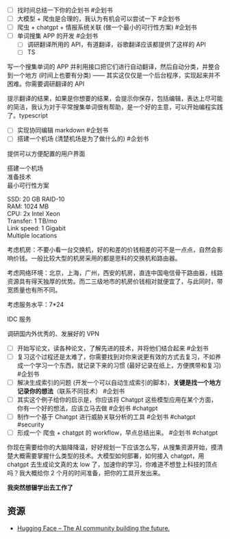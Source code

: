 - [ ] 找时间总结一下你的企划书 #企划书
- [ ] 大模型 + 爬虫是合理的，我认为有机会可以尝试一下 #企划书
- [ ] 爬虫 + chatgpt + 情报系统关联 (做一个最小的可行性方案) #企划书
- [ ] 单词搜集 APP 的开发 #企划书
	- [ ] 调研翻译所用的 API，有道翻译，谷歌翻译应该都提供了这样的 API
	- [ ] TS

写一个搜集单词的 APP 并利用接口把它们进行自动翻译，然后自动分类，并整合到一个地方 (时间上也要有分类) —— 其实这仅仅是一个后台程序，实现起来并不困难。你需要调研翻译的 API

提示翻译的结果，如果是你想要的结果，会提示你保存，包括编辑，表达上尽可能的简洁，我认为对于平常搜集单词很有帮助，是一个好的主意，可以开始编程实践了。typescript

- [ ] 实现协同编辑 markdown #企划书
- [ ] 搭建一个机场 (清楚机场是为了做什么的) #企划书

提供可以方便配置的用户界面

搭建一个机场  
准备技术  
最小可行性方案

SSD: 20 GB RAID-10  
RAM: 1024 MB  
CPU: 2x Intel Xeon  
Transfer: 1 TB/mo  
Link speed: 1 Gigabit  
Multiple locations

考虑机房：不要小看一台交换机，好的和差的价钱相差的可不是一点点，自然会影响价钱。一般比较大型的机房采用的都是思科的交换机和路由器。

考虑网络环境：北京，上海，广州，西安的机房，直连中国电信骨干路由器，线路资源具有得天独厚的优势。而二三级地市的机房价钱相对就便宜了，与此同时，带宽质量也有所不同。

考虑服务水平：7\*24

IDC 服务

调研国内外优秀的、发展好的 VPN

- [ ] 开始写论文，读各种论文，了解先进的技术，并将他们结合起来 #企划书
- [ ] 复习这个过程还是太难了，你需要找到对你来说更有效的方式去复习，不如养成一个学习一个东西，就记录下来的习惯 (最好记录在纸上，方便携带和复习) #企划书
- [ ] 解决生成索引的问题 (开发一个可以自动生成索引的脚本)，**关键是找一个地方记录你的想法**（联系不同技术） #企划书
- [ ] 其实这个例子给你的启示是，你应该将 Chatgpt 这些模型应用在某个方面，你有一个好的想法，应该立马去做 #企划书 #chatgpt
- [ ] 制作一个基于 Chatgpt 进行威胁关联分析的工具 #企划书 #chatgpt #security
- [ ] 形成一个 爬虫 + chatgpt 的 workflow，早点总结出来。 #企划书 #chatgpt

你现在需要给你的大脑降降温，好好规划一下应该怎么写，从搜集资源开始，摸清楚大概需要掌握什么类型的技术。大模型如何部署，如何接入 chatgpt，用 chatgpt 去生成论文真的太 low 了，加速你的学习，你难道不想登上科技的顶点吗？我大概给你 2 个月的时间准备，把你的工具开发出来。

**我突然想辍学出去工作了**

## 资源

- [Hugging Face – The AI community building the future.](https://huggingface.co/)
